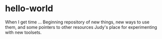 # hello-world
When I get time ... Beginning repository of new things, new ways to use them, and some pointers to other resources
Judy's place for experimenting with new toolsets.
